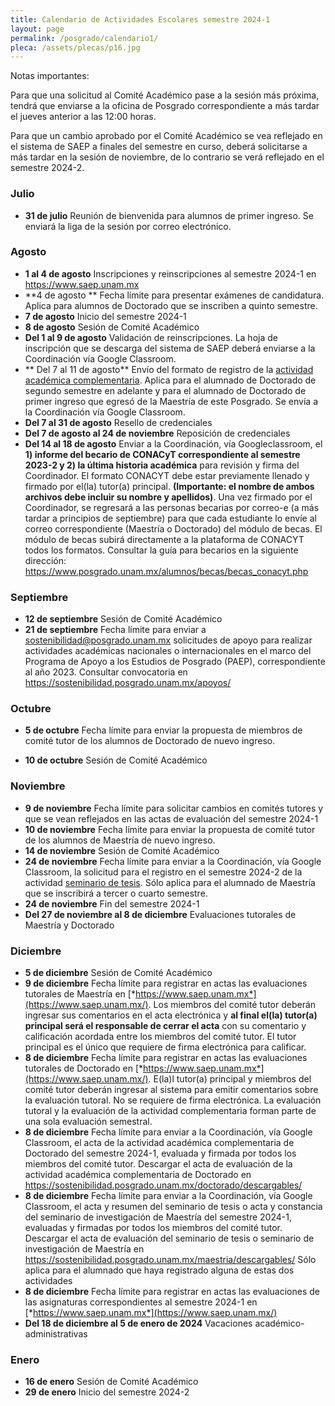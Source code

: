 ```yaml
---
title: Calendario de Actividades Escolares semestre 2024-1
layout: page
permalink: /posgrado/calendario1/
pleca: /assets/plecas/p16.jpg
---
```


Notas importantes: 

Para que una solicitud al Comité Académico pase a la sesión más próxima, tendrá que enviarse a la oficina de Posgrado correspondiente a más tardar el jueves anterior a las 12:00 horas. 

Para que un cambio aprobado por el Comité Académico se vea reflejado en el sistema de SAEP a finales del semestre en curso, deberá solicitarse a más tardar en la sesión de noviembre, de lo contrario se verá reflejado en el semestre 2024-2.

### Julio

- **31 de julio** Reunión de bienvenida para alumnos de primer ingreso. Se enviará la liga de la sesión por correo electrónico.

### Agosto
- **1 al 4 de agosto** Inscripciones y reinscripciones al semestre 2024-1 en <https://www.saep.unam.mx>
- **4 de agosto ** Fecha límite para presentar exámenes de candidatura. Aplica para alumnos de Doctorado que se inscriben a quinto semestre. 
- **7 de agosto** Inicio del semestre 2024-1
- **8 de agosto** Sesión de Comité Académico
- **Del 1 al 9 de agosto** Validación de reinscripciones.  La hoja de inscripción que se descarga del sistema de SAEP deberá enviarse a la Coordinación vía Google Classroom.
- ** Del 7 al 11 de agosto** Envío del formato de registro de la [actividad académica complementaria](/doctorado/actividades). Aplica para el alumnado de Doctorado de segundo semestre en adelante y para el alumnado de Doctorado de primer ingreso que egresó de la Maestría de este Posgrado. Se envía a la Coordinación vía Google Classroom. 
- **Del 7 al 31 de agosto** Resello de credenciales
- **Del 7 de agosto al 24 de noviembre** Reposición de credenciales
- **Del 14 al 18 de agosto** Enviar a la Coordinación, vía Googleclassroom, el **1) informe del becario de CONACyT correspondiente al semestre 2023-2 y 2) la última historia académica** para revisión y firma del Coordinador. El formato CONACYT debe estar previamente llenado y firmado por el(la) tutor(a) principal. **(Importante: el nombre de ambos archivos debe incluir su nombre y apellidos)**. Una vez firmado por el Coordinador, se regresará a las personas becarias por correo-e (a más tardar a principios de septiembre) para que cada estudiante lo envíe al correo correspondiente (Maestría o Doctorado) del módulo de becas. El módulo de becas subirá directamente a la plataforma de CONACYT todos los formatos. Consultar la guía para becarios en la siguiente dirección: https://www.posgrado.unam.mx/alumnos/becas/becas_conacyt.php

### Septiembre

- **12 de septiembre** Sesión de Comité Académico
- **21 de septiembre** Fecha límite para enviar a <sostenibilidad@posgrado.unam.mx>  solicitudes de apoyo para realizar actividades académicas nacionales o internacionales en el marco del Programa de Apoyo a los Estudios de Posgrado (PAEP), correspondiente al año 2023. Consultar convocatoria en <https://sostenibilidad.posgrado.unam.mx/apoyos/>

### Octubre

- **5 de octubre** Fecha límite para enviar la propuesta de miembros de comité tutor de los alumnos de Doctorado de nuevo ingreso.

- **10 de octubre** Sesión de Comité Académico

### Noviembre	

- **9 de noviembre** Fecha límite para solicitar cambios en comités tutores y que se vean reflejados en las actas de evaluación del semestre 2024-1 
- **10 de noviembre** Fecha límite para enviar la propuesta de comité tutor de los alumnos de Maestría de nuevo ingreso.
- **14 de noviembre** Sesión de Comité Académico
- **24 de noviembre** Fecha límite para enviar a la Coordinación, vía Google Classroom, la solicitud para el registro en el semestre 2024-2 de la actividad [seminario de tesis](/maestria/seminario_tesis). Sólo aplica para el alumnado de Maestría que se inscribirá a tercer o cuarto semestre.
- **24 de noviembre** Fin del semestre 2024-1
- **Del 27 de noviembre al 8 de diciembre** Evaluaciones tutorales de Maestría y Doctorado

### Diciembre

- **5 de diciembre** Sesión de Comité Académico
- **9 de diciembre** Fecha límite para registrar en actas las evaluaciones tutorales de Maestría en [*https://www.saep.unam.mx*](https://www.saep.unam.mx/). Los miembros del comité tutor deberán ingresar sus comentarios en el acta electrónica y **al final el(la) tutor(a) principal será el responsable de cerrar el acta** con su comentario y calificación acordada entre los miembros del comité tutor. El tutor principal es el único que requiere de firma electrónica para calificar.
- **8 de diciembre** Fecha límite para registrar en actas las evaluaciones tutorales de Doctorado en [*https://www.saep.unam.mx*](https://www.saep.unam.mx/). E(la)l tutor(a) principal y miembros del comité tutor deberán ingresar al sistema para emitir comentarios sobre la evaluación tutoral. No se requiere de firma electrónica. La evaluación tutoral y la evaluación de la actividad complementaria forman parte de una sola evaluación semestral.
- **8 de diciembre** Fecha límite para enviar a la Coordinación, vía Google Classroom, el acta de la actividad académica complementaria de Doctorado del semestre 2024-1, evaluada y firmada por todos los miembros del comité tutor. Descargar el acta de evaluación de la actividad académica complementaria de Doctorado en <https://sostenibilidad.posgrado.unam.mx/doctorado/descargables/>
- **8 de diciembre** Fecha límite para enviar a la Coordinación, vía Google Classroom, el acta y resumen del seminario de tesis o acta y constancia del seminario de investigación de Maestría del semestre 2024-1, evaluadas y firmadas por todos los miembros del comité tutor. Descargar el acta de evaluación del seminario de tesis o seminario de investigación de Maestría en <https://sostenibilidad.posgrado.unam.mx/maestria/descargables/> Sólo aplica para el alumnado que haya registrado alguna de estas dos actividades
- **8 de diciembre** Fecha límite para registrar en actas las evaluaciones de las asignaturas correspondientes al semestre 2024-1 en [*https://www.saep.unam.mx*](https://www.saep.unam.mx/)
- **Del 18 de diciembre al 5 de enero de 2024** Vacaciones académico-administrativas

### Enero

- **16 de enero** Sesión de Comité Académico
- **29 de enero** Inicio del semestre 2024-2

